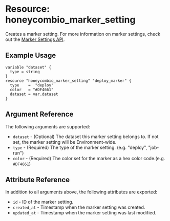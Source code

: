 # Resource: honeycombio_marker_setting

Creates a marker setting.
For more information on marker settings, check out the [Marker Settings API](https://docs.honeycomb.io/api/marker-settings/).

## Example Usage

```hcl
variable "dataset" {
  type = string
}
resource "honeycombio_marker_setting" "deploy_marker" {
  type    =  "deploy"
  color   = "#DF4661"
  dataset = var.dataset
}
```

## Argument Reference

The following arguments are supported:

* `dataset` - (Optional) The dataset this marker setting belongs to. If not set, the marker setting will be Environment-wide.
* `type` - (Required) The type of the marker setting. (e.g. "deploy", "job-run")
* `color` - (Required) The color set for the marker as a hex color code.(e.g. `#DF4661`)

## Attribute Reference

In addition to all arguments above, the following attributes are exported:

* `id` - ID of the marker setting.
* `created_at` - Timestamp when the marker setting was created.
* `updated_at` - Timestamp when the marker setting was last modified.
